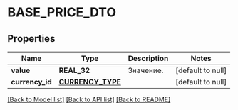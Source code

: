 # BASE_PRICE_DTO

## Properties
Name | Type | Description | Notes
------------ | ------------- | ------------- | -------------
**value** | **REAL_32** | Значение. | [default to null]
**currency_id** | [**CURRENCY_TYPE**](CurrencyType.md) |  | [default to null]

[[Back to Model list]](../README.md#documentation-for-models) [[Back to API list]](../README.md#documentation-for-api-endpoints) [[Back to README]](../README.md)


